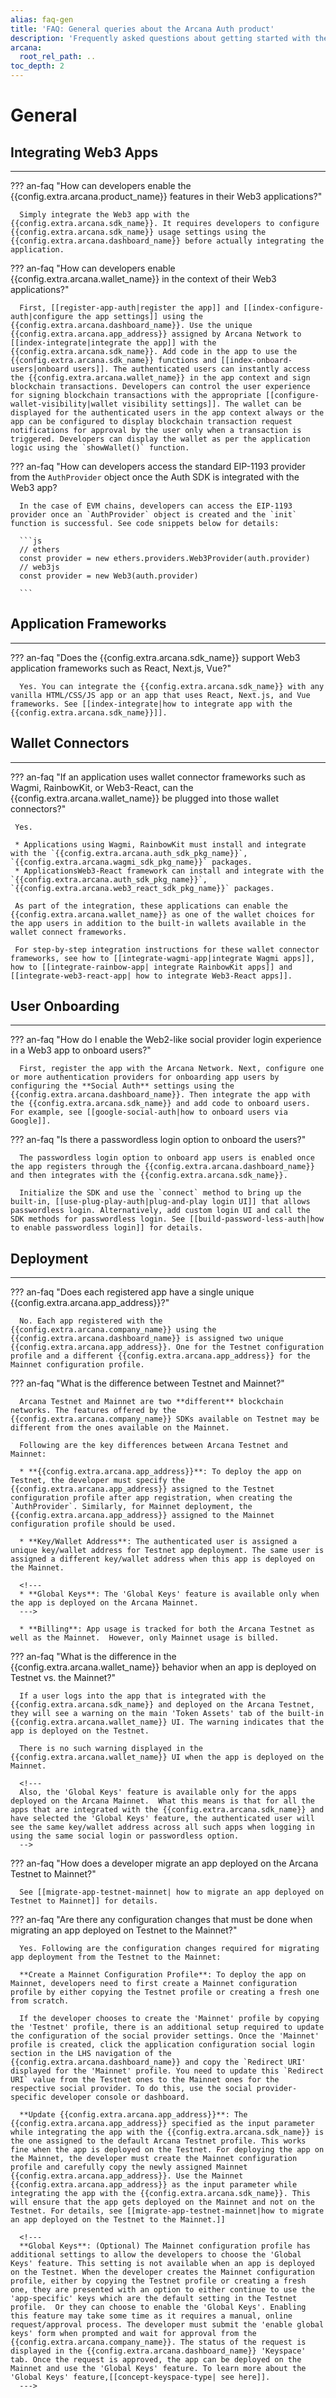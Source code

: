 ```yaml
---
alias: faq-gen
title: 'FAQ: General queries about the Arcana Auth product'
description: 'Frequently asked questions about getting started with the Auth SDK, which application frameworks are supported, how can user onboarding be customized and more.'
arcana:
  root_rel_path: ..
toc_depth: 2
---
```


# General

## Integrating Web3 Apps

---

??? an-faq "How can developers enable the {{config.extra.arcana.product_name}} features in their Web3 applications?"

      Simply integrate the Web3 app with the {{config.extra.arcana.sdk_name}}. It requires developers to configure {{config.extra.arcana.sdk_name}} usage settings using the {{config.extra.arcana.dashboard_name}} before actually integrating the application.
      
??? an-faq "How can developers enable {{config.extra.arcana.wallet_name}} in the context of their Web3 applications?"

      First, [[register-app-auth|register the app]] and [[index-configure-auth|configure the app settings]] using the {{config.extra.arcana.dashboard_name}}. Use the unique {{config.extra.arcana.app_address}} assigned by Arcana Network to [[index-integrate|integrate the app]] with the {{config.extra.arcana.sdk_name}}. Add code in the app to use the {{config.extra.arcana.sdk_name}} functions and [[index-onboard-users|onboard users]]. The authenticated users can instantly access the {{config.extra.arcana.wallet_name}} in the app context and sign blockchain transactions. Developers can control the user experience for signing blockchain transactions with the appropriate [[configure-wallet-visibility|wallet visibility settings]]. The wallet can be displayed for the authenticated users in the app context always or the app can be configured to display blockchain transaction request notifications for approval by the user only when a transaction is triggered. Developers can display the wallet as per the application logic using the `showWallet()` function.

??? an-faq "How can developers access the standard EIP-1193 provider from the `AuthProvider` object once the Auth SDK is integrated with the Web3 app?

      In the case of EVM chains, developers can access the EIP-1193 provider once an `AuthProvider` object is created and the `init` function is successful. See code snippets below for details:

      ```js
      // ethers
      const provider = new ethers.providers.Web3Provider(auth.provider)
      // web3js
      const provider = new Web3(auth.provider)
            
      ```

## Application Frameworks

---

??? an-faq "Does the {{config.extra.arcana.sdk_name}} support Web3 application frameworks such as React, Next.js, Vue?"

      Yes. You can integrate the {{config.extra.arcana.sdk_name}} with any vanilla HTML/CSS/JS app or an app that uses React, Next.js, and Vue frameworks. See [[index-integrate|how to integrate app with the {{config.extra.arcana.sdk_name}}]].

## Wallet Connectors

---

??? an-faq "If an application uses wallet connector frameworks such as Wagmi, RainbowKit, or Web3-React, can the {{config.extra.arcana.wallet_name}} be plugged into those wallet connectors?"

     Yes. 
     
     * Applications using Wagmi, RainbowKit must install and integrate with the `{{config.extra.arcana.auth_sdk_pkg_name}}`, `{{config.extra.arcana.wagmi_sdk_pkg_name}}` packages. 
     * ApplicationsWeb3-React framework can install and integrate with the `{{config.extra.arcana.auth_sdk_pkg_name}}`, `{{config.extra.arcana.web3_react_sdk_pkg_name}}` packages.

     As part of the integration, these applications can enable the {{config.extra.arcana.wallet_name}} as one of the wallet choices for the app users in addition to the built-in wallets available in the wallet connect frameworks.
     
     For step-by-step integration instructions for these wallet connector frameworks, see how to [[integrate-wagmi-app|integrate Wagmi apps]], how to [[integrate-rainbow-app| integrate RainbowKit apps]] and [[integrate-web3-react-app| how to integrate Web3-React apps]].

## User Onboarding

---

??? an-faq "How do I enable the Web2-like social provider login experience in a Web3 app to onboard users?"

      First, register the app with the Arcana Network. Next, configure one or more authentication providers for onboarding app users by configuring the **Social Auth** settings using the {{config.extra.arcana.dashboard_name}}. Then integrate the app with the {{config.extra.arcana.sdk_name}} and add code to onboard users. For example, see [[google-social-auth|how to onboard users via Google]].

??? an-faq "Is there a passwordless login option to onboard the users?"

      The passwordless login option to onboard app users is enabled once the app registers through the {{config.extra.arcana.dashboard_name}} and then integrates with the {{config.extra.arcana.sdk_name}}. 
      
      Initialize the SDK and use the `connect` method to bring up the built-in, [[use-plug-play-auth|plug-and-play login UI]] that allows passwordless login. Alternatively, add custom login UI and call the SDK methods for passwordless login. See [[build-password-less-auth|how to enable passwordless login]] for details.

## Deployment

---

??? an-faq "Does each registered app have a single unique {{config.extra.arcana.app_address}}?"

      No. Each app registered with the {{config.extra.arcana.company_name}} using the {{config.extra.arcana.dashboard_name}} is assigned two unique {{config.extra.arcana.app_address}}. One for the Testnet configuration profile and a different {{config.extra.arcana.app_address}} for the Mainnet configuration profile.

??? an-faq "What is the difference between Testnet and Mainnet?"

      Arcana Testnet and Mainnet are two **different** blockchain networks. The features offered by the {{config.extra.arcana.company_name}} SDKs available on Testnet may be different from the ones available on the Mainnet.  

      Following are the key differences between Arcana Testnet and Mainnet:

      * **{{config.extra.arcana.app_address}}**: To deploy the app on Testnet, the developer must specify the {{config.extra.arcana.app_address}} assigned to the Testnet configuration profile after app registration, when creating the `AuthProvider`. Similarly, for Mainnet deployment, the {{config.extra.arcana.app_address}} assigned to the Mainnet configuration profile should be used.

      * **Key/Wallet Address**: The authenticated user is assigned a unique key/wallet address for Testnet app deployment. The same user is assigned a different key/wallet address when this app is deployed on the Mainnet.

      <!---
      * **Global Keys**: The 'Global Keys' feature is available only when the app is deployed on the Arcana Mainnet.
      --->

      * **Billing**: App usage is tracked for both the Arcana Testnet as well as the Mainnet.  However, only Mainnet usage is billed.

??? an-faq "What is the difference in the {{config.extra.arcana.wallet_name}} behavior when an app is deployed on Testnet vs. the Mainnet?"

      If a user logs into the app that is integrated with the {{config.extra.arcana.sdk_name}} and deployed on the Arcana Testnet, they will see a warning on the main 'Token Assets' tab of the built-in {{config.extra.arcana.wallet_name}} UI. The warning indicates that the app is deployed on the Testnet.

      There is no such warning displayed in the {{config.extra.arcana.wallet_name}} UI when the app is deployed on the Mainnet.
 
      <!---
      Also, the 'Global Keys' feature is available only for the apps deployed on the Arcana Mainnet.  What this means is that for all the apps that are integrated with the {{config.extra.arcana.sdk_name}} and have selected the 'Global Keys' feature, the authenticated user will see the same key/wallet address across all such apps when logging in using the same social login or passwordless option.
      -->

??? an-faq "How does a developer migrate an app deployed on the Arcana Testnet to Mainnet?"

      See [[migrate-app-testnet-mainnet| how to migrate an app deployed on Testnet to Mainnet]] for details.

??? an-faq "Are there any configuration changes that must be done when migrating an app deployed on Testnet to the Mainnet?"

      Yes. Following are the configuration changes required for migrating app deployment from the Testnet to the Mainnet:
      
      **Create a Mainnet Configuration Profile**: To deploy the app on Mainnet, developers need to first create a Mainnet configuration profile by either copying the Testnet profile or creating a fresh one from scratch.

      If the developer chooses to create the 'Mainnet' profile by copying the 'Testnet' profile, there is an additional setup required to update the configuration of the social provider settings. Once the 'Mainnet' profile is created, click the application configuration social login section in the LHS navigation of the {{config.extra.arcana.dashboard_name}} and copy the `Redirect URI' displayed for the 'Mainnet' profile. You need to update this `Redirect URI` value from the Testnet ones to the Mainnet ones for the respective social provider. To do this, use the social provider-specific developer console or dashboard.

      **Update {{config.extra.arcana.app_address}}**: The {{config.extra.arcana.app_address}} specified as the input parameter while integrating the app with the {{config.extra.arcana.sdk_name}} is the one assigned to the default Arcana Testnet profile. This works fine when the app is deployed on the Testnet. For deploying the app on the Mainnet, the developer must create the Mainnet configuration profile and carefully copy the newly assigned Mainnet {{config.extra.arcana.app_address}}. Use the Mainnet {{config.extra.arcana.app_address}} as the input parameter while integrating the app with the {{config.extra.arcana.sdk_name}}. This will ensure that the app gets deployed on the Mainnet and not on the Testnet. For details, see [[migrate-app-testnet-mainnet|how to migrate an app deployed on the Testnet to the Mainnet.]]

      <!---
      **Global Keys**: (Optional) The Mainnet configuration profile has additional settings to allow the developers to choose the 'Global Keys' feature. This setting is not available when an app is deployed on the Testnet. When the developer creates the Mainnet configuration profile, either by copying the Testnet profile or creating a fresh one, they are presented with an option to either continue to use the 'app-specific' keys which are the default setting in the Testnet profile.  Or they can choose to enable the 'Global Keys'. Enabling this feature may take some time as it requires a manual, online request/approval process. The developer must submit the 'enable global keys' form when prompted and wait for approval from the {{config.extra.arcana.company_name}}. The status of the request is displayed in the {{config.extra.arcana.dashboard_name}} 'Keyspace' tab. Once the request is approved, the app can be deployed on the Mainnet and use the 'Global Keys' feature. To learn more about the 'Global Keys' feature,[[concept-keyspace-type| see here]].
      --->
